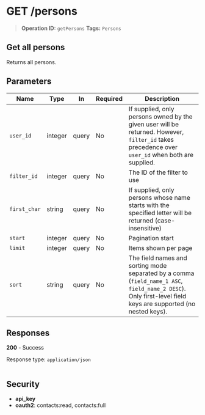 # GET /persons

> **Operation ID:** `getPersons`
> **Tags:** `Persons`

## Get all persons

Returns all persons.

## Parameters

| Name | Type | In | Required | Description |
|------|------|-------|----------|-------------|
| `user_id` | integer | query | No | If supplied, only persons owned by the given user will be returned. However, `filter_id` takes precedence over `user_id` when both are supplied. |
| `filter_id` | integer | query | No | The ID of the filter to use |
| `first_char` | string | query | No | If supplied, only persons whose name starts with the specified letter will be returned (case-insensitive) |
| `start` | integer | query | No | Pagination start |
| `limit` | integer | query | No | Items shown per page |
| `sort` | string | query | No | The field names and sorting mode separated by a comma (`field_name_1 ASC`, `field_name_2 DESC`). Only first-level field keys are supported (no nested keys). |

## Responses

**200** - Success

Response type: `application/json`

```

```


## Security

- **api_key**
- **oauth2**: contacts:read, contacts:full